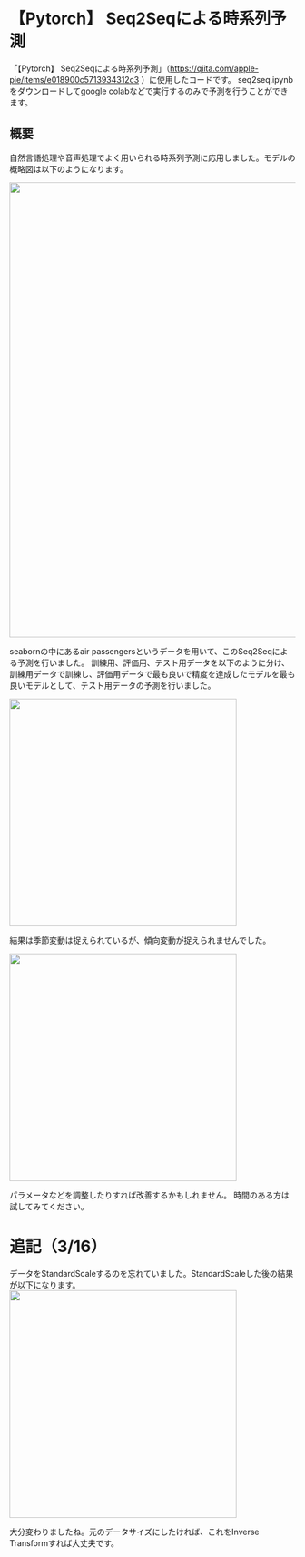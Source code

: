 # 【Pytorch】 Seq2Seqによる時系列予測

「【Pytorch】 Seq2Seqによる時系列予測」（https://qiita.com/apple-pie/items/e018900c5713934312c3 ）に使用したコードです。
seq2seq.ipynbをダウンロードしてgoogle colabなどで実行するのみで予測を行うことができます。

## 概要
自然言語処理や音声処理でよく用いられる時系列予測に応用しました。モデルの概略図は以下のようになります。

<img width="800" src="https://user-images.githubusercontent.com/87755637/223008686-a8b9124e-fbb2-4eec-a864-56c460dc3da6.png">

seabornの中にあるair passengersというデータを用いて、このSeq2Seqによる予測を行いました。
訓練用、評価用、テスト用データを以下のように分け、訓練用データで訓練し、評価用データで最も良いで精度を達成したモデルを最も良いモデルとして、テスト用データの予測を行いました。

<img width="400" src="https://user-images.githubusercontent.com/87755637/223009329-44b296c9-5d92-4969-9755-3e1f5bb8bf9c.png">

結果は季節変動は捉えられているが、傾向変動が捉えられませんでした。

<img width="400" src="https://user-images.githubusercontent.com/87755637/223009154-135985f7-9c04-4a7a-b60b-83e35fb6bb67.png">

パラメータなどを調整したりすれば改善するかもしれません。
時間のある方は試してみてください。

# 追記（3/16）
データをStandardScaleするのを忘れていました。StandardScaleした後の結果が以下になります。
<img width="400" src="https://user-images.githubusercontent.com/87755637/225488586-493c2257-3dce-40cb-b4a3-642719e76722.png">

大分変わりましたね。元のデータサイズにしたければ、これをInverse Transformすれば大丈夫です。
